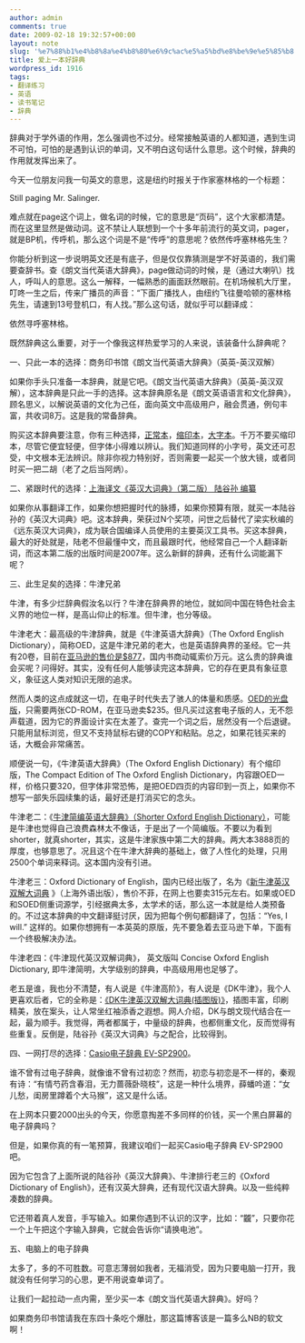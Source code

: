 ```yaml
---
author: admin
comments: true
date: 2009-02-18 19:32:57+00:00
layout: note
slug: '%e7%88%b1%e4%b8%8a%e4%b8%80%e6%9c%ac%e5%a5%bd%e8%be%9e%e5%85%b8'
title: 爱上一本好辞典
wordpress_id: 1916
tags:
- 翻译练习
- 英语
- 读书笔记
- 辞典
---
```


辞典对于学外语的作用，怎么强调也不过分。经常接触英语的人都知道，遇到生词不可怕，可怕的是遇到认识的单词，又不明白这句话什么意思。这个时候，辞典的作用就发挥出来了。

今天一位朋友问我一句英文的意思，这是纽约时报关于作家塞林格的一个标题：

Still paging Mr. Salinger.

难点就在page这个词上，做名词的时候，它的意思是“页码”，这个大家都清楚。而在这里显然是做动词。这不禁让人联想到一个十多年前流行的英文词，pager，就是BP机，传呼机，那么这个词是不是“传呼”的意思呢？依然传呼塞林格先生？

你能分析到这一步说明英文还是有底子，但是仅仅靠猜测是学不好英语的，我们需要查辞书。查《朗文当代英语大辞典》，page做动词的时候，是（通过大喇叭）找人，呼叫人的意思。这么一解释，一幅熟悉的画面跃然眼前。在机场候机大厅里，叮咚一生之后，传来广播员的声音：“下面广播找人，由纽约飞往曼哈顿的塞林格先生，请速到13号登机口，有人找。”那么这句话，就似乎可以翻译成：

依然寻呼塞林格。

既然辞典这么重要，对于一个像我这样热爱学习的人来说，该装备什么辞典呢？

一、只此一本的选择：商务印书馆《朗文当代英语大辞典》（英英-英汉双解）

如果你手头只准备一本辞典，就是它吧。《朗文当代英语大辞典》（英英-英汉双解），这本辞典是只此一手的选择。这本辞典原名是《朗文英语语言和文化辞典》，顾名思义，以解说英语的文化为己任，面向英文中高级用户，融会贯通，例句丰富，共收词8万。这是我的常备辞典。

购买这本辞典要注意，你有三种选择，[正常本](http://www.amazon.cn/mn/detailApp?qid=1234985613&ref=SR&sr=13-1&uid=168-9608664-9584208&prodid=bkbk507111)，[缩印本](http://www.amazon.cn/mn/detailApp?qid=1234985613&ref=SR&sr=13-3&uid=168-9608664-9584208&prodid=zjbk185044)，[大字本](http://www.amazon.cn/mn/detailApp?qid=1234985613&ref=SR&sr=13-2&uid=168-9608664-9584208&prodid=zjbk285773)。千万不要买缩印本，尽管它便宜轻便，但字体小得难以辨认。我们知道同样的小字号，英文还可忍受，中文根本无法辨识。除非你视力特别好，否则需要一起买一个放大镜，或者同时买一把二胡（老了之后当阿炳）。

二、紧跟时代的选择：[上海译文《英汉大词典》（第二版） 陆谷孙 编纂](http://www.amazon.cn/mn/detailApp?qid=1234982614&ref=SR&sr=13-1&uid=168-9608664-9584208&prodid=zjbk507348)

如果你从事翻译工作，如果你想把握时代的脉搏，如果你预算有限，就买一本陆谷孙的《英汉大词典》吧。这本辞典，荣获过N个奖项，问世之后替代了梁实秋编的《远东英汉大词典》，成为联合国编译人员使用的主要英汉工具书。买这本辞典，最大的好处就是，陆老不但最懂中文，而且最跟时代，他经常自己一个人翻译新词，而这本第二版的出版时间是2007年。这么新鲜的辞典，还有什么词能漏下呢？

三、此生足矣的选择：牛津兄弟

牛津，有多少烂辞典假汝名以行？牛津在辞典界的地位，就如同中国在特色社会主义界的地位一样，是高山仰止的标准。但牛津，也分等级。

牛津老大：最高级的牛津辞典，就是《牛津英语大辞典》（The Oxford English Dictionary），简称OED，这是牛津兄弟的老大，也是英语辞典界的圣经。它一共有20卷，目前在[亚马逊的售价是$877](http://www.amazon.com/Oxford-English-Dictionary-Vols-1-20/dp/0198611862/ref=pd_bbs_sr_1?ie=UTF8&s=books&qid=1234948401&sr=8-1)，国内书商动辄索价万元。这么贵的辞典谁会买呢？问得好。其实，没有任何人能够读完这本辞典，它的存在更具有象征意义，象征这人类对知识无限的追求。

然而人类的这点成就这一切，在电子时代失去了骇人的体量和质感。[OED的光盘版](http://www.amazon.com/Oxford-English-Dictionary-Single-Version/dp/0195222172/ref=pd_bbs_5?ie=UTF8&s=books&qid=1234948401&sr=8-5)，只需要两张CD-ROM，在亚马逊卖$235。但凡买过这套电子版的人，无不怨声载道，因为它的界面设计实在太差了。查完一个词之后，居然没有一个后退键。只能用鼠标浏览，但又不支持鼠标右键的COPY和粘贴。总之，如果花钱买来的话，大概会非常痛苦。

顺便说一句，《牛津英语大辞典》（The Oxford English Dictionary）有个缩印版，The Compact Edition of The Oxford English Dictionary，内容跟OED一样，价格只要320，但字体非常恐怖，是把OED四页的内容印到一页上，如果你不想写一部失乐园续集的话，最好还是打消买它的念头。

牛津老二：《[牛津简编英语大辞典》（Shorter Oxford English Dictionary）](http://www.amazon.com/Shorter-Oxford-English-Dictionary-Sixth/dp/0199233241/ref=sr_1_2?ie=UTF8&s=books&qid=1234983742&sr=1-2)，可能是牛津也觉得自己浪费森林太不像话，于是出了一个简编版。不要以为看到shorter，就真shorter，其实，这是牛津家族中第二大的辞典。两大本3888页的厚度，也够意思了。况且这个在牛津大辞典的基础上，做了人性化的处理，只用2500个单词来释词。这本国内没有引进。

牛津老三：Oxford Dictionary of English，国内已经出版了，名为《[新牛津英汉双解大词典](http://www.amazon.cn/mn/detailApp?qid=1234947753&ref=SR&sr=13-3&uid=168-9608664-9584208&prodid=zjbk484825) 》（上海外语出版），售价不菲，在网上也要卖315元左右。如果或OED和SOED侧重词源学，引经据典太多，太学术的话，那么这一本就是给人类预备的。不过这本辞典的中文翻译挺讨厌，因为把每个例句都翻译了，包括：“Yes, I will.” 这样的。如果你想拥有一本英英的原版，先不要急着去亚马逊下单，下面有一个终极解决办法。

牛津老四：《牛津现代英汉双解词典》， 英文版叫 Concise Oxford English Dictionary, 即牛津简明，大学级别的辞典，中高级用用也足够了。

老五是谁，我也分不清楚，有人说是《牛津高阶》，有人说是《DK牛津》，我个人更喜欢后者，它的全称是：[《DK牛津英汉双解大词典(插图版)》](http://www.amazon.cn/mn/detailApp?qid=1234984585&ref=SR&sr=13-1&uid=168-9608664-9584208&prodid=zjbk181770)，插图丰富，印刷精美，放在案头，让人常坐红袖添香之遐想。网人介绍，DK与朗文现代结合在一起，最为顺手。我觉得，两者都属于，中量级的辞典，也都侧重文化，反而觉得有些重复。反倒是，陆谷孙《英汉大词典》与之配合，比较得到。

四、一网打尽的选择：[Casio电子辞典 EV-SP2900](http://www.casio.com.cn/product/dic/product/EV-SP2900.html)。

谁不曾有过电子辞典，就像谁不曾有过初恋？然而，初恋与初恋是不一样的，秦观有诗：“有情芍药含春泪，无力蔷薇卧晓枝”，这是一种什么境界，薛蟠吟道：“女儿愁，闺房里蹲着个大马猴”，这又是什么话。

在上网本只要2000出头的今天，你愿意掏差不多同样的价钱，买一个黑白屏幕的电子辞典吗？

但是，如果你真的有一笔预算，我建议咱们一起买Casio电子辞典 EV-SP2900吧。

因为它包含了上面所说的陆谷孙《英汉大辞典》、牛津排行老三的《Oxford Dictionary of English》，还有汉英大辞典，还有现代汉语大辞典。以及一些纯粹凑数的辞典。

它还带着真人发音，手写输入。如果你遇到不认识的汉字，比如：“龖”，只要你花一个上午把这个字输入辞典，它就会告诉你“请换电池”。

五、电脑上的电子辞典

太多了，多的不可胜数。可意志薄弱如我者，无福消受，因为只要电脑一打开，我就没有任何学习的心思，更不用说查单词了。

让我们一起拉动一点内需，至少买一本《朗文当代英语大辞典》。好吗？

如果商务印书馆请我在东四十条吃个爆肚，那这篇博客该是一篇多么NB的软文啊！


